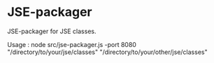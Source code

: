 JSE-packager
============

JSE-packager for JSE classes.

Usage : node src/jse-packager.js -port 8080 "/directory/to/your/jse/classes" "/directory/to/your/other/jse/classes"
